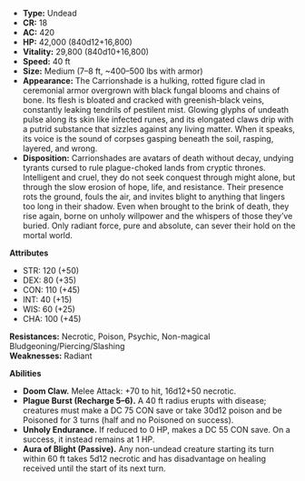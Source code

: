 - **Type:** Undead
- **CR:** 18
- **AC:** 420
- **HP:** 42,000 (840d12+16,800)
- **Vitality:** 29,800 (840d10+16,800)
- **Speed:** 40 ft
- **Size:** Medium (7–8 ft, ~400–500 lbs with armor)
- **Appearance:** The Carrionshade is a hulking, rotted figure clad in ceremonial armor overgrown with black fungal blooms and chains of bone. Its flesh is bloated and cracked with greenish-black veins, constantly leaking tendrils of pestilent mist. Glowing glyphs of undeath pulse along its skin like infected runes, and its elongated claws drip with a putrid substance that sizzles against any living matter. When it speaks, its voice is the sound of corpses gasping beneath the soil, rasping, layered, and wrong.
- **Disposition:** Carrionshades are avatars of death without decay, undying tyrants cursed to rule plague-choked lands from cryptic thrones. Intelligent and cruel, they do not seek conquest through might alone, but through the slow erosion of hope, life, and resistance. Their presence rots the ground, fouls the air, and invites blight to anything that lingers too long in their shadow. Even when brought to the brink of death, they rise again, borne on unholy willpower and the whispers of those they’ve buried. Only radiant force, pure and absolute, can sever their hold on the mortal world.

**Attributes**
- STR: 120 (+50)
- DEX: 80 (+35)
- CON: 110 (+45)
- INT: 40 (+15)
- WIS: 60 (+25)
- CHA: 100 (+45)

**Resistances:** Necrotic, Poison, Psychic, Non-magical Bludgeoning/Piercing/Slashing  
**Weaknesses:** Radiant

**Abilities**
- **Doom Claw.** Melee Attack: +70 to hit, 16d12+50 necrotic.
- **Plague Burst (Recharge 5–6).** A 40 ft radius erupts with disease; creatures must make a DC 75 CON save or take 30d12 poison and be Poisoned for 3 turns (half and no Poisoned on success).
- **Unholy Endurance.** If reduced to 0 HP, makes a DC 55 CON save. On a success, it instead remains at 1 HP.
- **Aura of Blight (Passive).** Any non-undead creature starting its turn within 60 ft takes 5d12 necrotic and has disadvantage on healing received until the start of its next turn.
